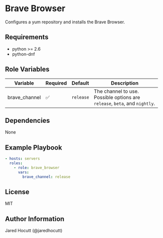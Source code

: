 Brave Browser
=============

Configures a yum repository and installs the Brave Browser.

Requirements
------------

- python >= 2.6
- python-dnf

Role Variables
--------------

| Variable      | Required | Default   | Description                                                                |
| ------------- | -------- | --------- | -------------------------------------------------------------------------- |
| brave_channel | &#9989;  | `release` | The channel to use. Possible options are `release`, `beta`, and `nightly`. |

Dependencies
------------

None

Example Playbook
----------------

```yaml
- hosts: servers
  roles:
    - role: brave_browser
      vars:
        brave_channel: release
```

License
-------

MIT

Author Information
------------------

Jared Hocutt (@jaredhocutt)

